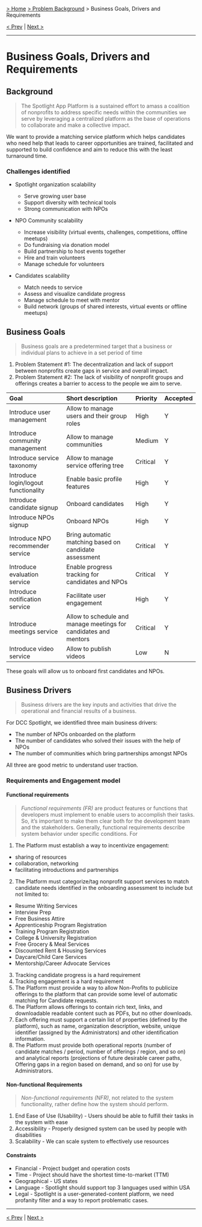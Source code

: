 [> Home](../README.md) [> Problem Background](README.md) > Business Goals, Drivers and Requirements

[< Prev](README.md)  |  [Next >](1.2.StakeholderConcerns.md)

---

# Business Goals, Drivers and Requirements

## Background

> The Spotlight App Platform is a sustained effort to amass a coalition of nonprofits to address specific needs within the communities we serve by leveraging a centralized platform as the base of operations to collaborate and make a collective impact.

We want to provide a matching service platform which helps candidates who need help that leads to career
opportunities are trained, facilitated and supported to build confidence and aim to reduce this with the least turnaround time.

### Challenges identified

- Spotlight organization scalability
    - Serve growing user base
    - Support diversity with technical tools
    - Strong communication with NPOs

- NPO Community scalability
    - Increase visibility (virtual events, challenges, competitions, offline meetups)
    - Do fundraising via donation model
    - Build partnership to host events together    
    - Hire and train volunteers
    - Manage schedule for volunteers
    
- Candidates scalability
    - Match needs to service
    - Assess and visualize candidate progress
    - Manage schedule to meet with mentor   
    - Build network (groups of shared interests, virtual events or offline meetups)
 
## Business Goals

> Business goals are a predetermined target that a business or individual plans to achieve in a set period of time

1. Problem Statement #1: The decentralization and lack of support between nonprofits create gaps in service and overall impact.
2. Problem Statement #2: The lack of visibility of nonprofit groups and offerings creates a barrier to access to the people we aim to serve.


| Goal | Short description | Priority | Accepted |
| :------ | :------- | :-------- | :----- |
| Introduce user management | Allow to manage users and their group roles| High | Y | 
| Introduce community management | Allow to manage communities| Medium | Y |
| Introduce service taxonomy | Allow to manage service offering tree | Critical | Y |
| Introduce login/logout functionality | Enable basic profile features | High | Y |
| Introduce candidate signup | Onboard candidates | High | Y |
| Introduce NPOs signup | Onboard NPOs| High | Y |
| Introduce NPO recommender service | Bring automatic matching based on candidate assessment | Critical | Y |
| Introduce evaluation service | Enable progress tracking for candidates and NPOs | Critical |  Y |
| Introduce notification service | Facilitate user engagement| High | Y |
| Introduce meetings service | Allow to schedule and manage meetings for candidates and mentors  | Critical | Y |
| Introduce video service | Allow to publish videos | Low | N |

These goals will allow us to onboard first candidates and NPOs.

## Business Drivers

> Business drivers are the key inputs and activities that drive the operational and financial results of a business.

For DCC Spotlight, we identified three main business drivers:

- The number of NPOs onboarded on the platform
- The number of candidates who solved their issues with the help of NPOs
- The number of communities which bring partnerships amongst NPOs

All three are good metric to understand user traction. 

### Requirements and Engagement model

#### Functional requirements

> _Functional requirements (FR)_ are product features or functions that developers must implement to enable users to accomplish their tasks. So, it’s important to make them clear both for the development team and the stakeholders. Generally, functional requirements describe system behavior under specific conditions. For

1. The Platform must establish a way to incentivize engagement:
- sharing of resources
- collaboration, networking
- facilitating introductions and partnerships

2. The Platform must categorize/tag nonprofit support services to match candidate needs identified in the onboarding assessment to include but not limited to:
- Resume Writing Services
- Interview Prep
- Free Business Attire
- Apprenticeship Program Registration
- Training Program Registration
- College & University Registration
- Free Grocery & Meal Services
- Discounted Rent & Housing Services
- Daycare/Child Care Services
- Mentorship/Career Advocate Services

3. Tracking candidate progress is a hard requirement
4. Tracking engagement is a hard requirement
5. The Platform must provide a way to allow Non-Profits to publicize offerings to the platform that can provide some level of automatic matching for Candidate requests.
6. The Platform allows offerings to contain rich text, links, and downloadable readable content such as PDFs, but no other downloads.
7. Each offering must support a certain list of properties (defined by the platform), such as name, organization description, website, unique identifier (assigned by the Administrators) and other identification information.
8. The Platform must provide both operational reports (number of candidate matches / period, number of offerings / region, and so on) and analytical reports (projections of future desirable career paths, Offering gaps in a region based on demand, and so on) for use by Administrators.

#### Non-functional Requirements

> _Non-functional requirements (NFR)_, not related to the system functionality, rather define how the system should perform.

1. End Ease of Use (Usability) - Users should be able to fulfill their tasks in the system with ease
2. Accessibility - Properly designed system can be used by people with disabilities
3. Scalability - We can scale system to effectively use resources

#### Constraints
- Financial - Project budget and operation costs
- Time - Project should have the shortest time-to-market (TTM) 
- Geographical - US states
- Language - Spotlight should support top 3 languages used within USA
- Legal - Spotlight is a user-generated-content platform, we need profanity filter and a way to report problematic cases.

---

[< Prev](README.md)  |  [Next >](1.3.ArchitectureAnalysis.md)
